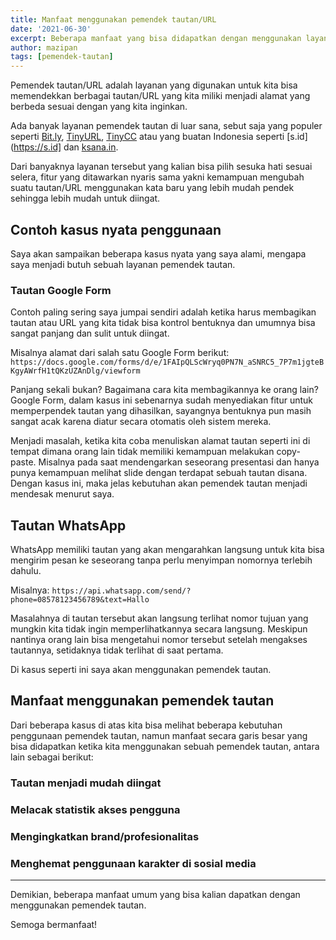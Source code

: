 ```yaml
---
title: Manfaat menggunakan pemendek tautan/URL
date: '2021-06-30'
excerpt: Beberapa manfaat yang bisa didapatkan dengan menggunakan layanan pemendek tautan
author: mazipan
tags: [pemendek-tautan]
---
```


Pemendek tautan/URL adalah layanan yang digunakan untuk kita bisa memendekkan berbagai tautan/URL yang kita miliki menjadi alamat yang berbeda sesuai dengan yang kita inginkan.

Ada banyak layanan pemendek tautan di luar sana, sebut saja yang populer seperti [Bit.ly](https://bit.ly), [TinyURL](https://tinyurl.com/), [TinyCC](https://tiny.cc/) atau yang buatan Indonesia seperti [s.id](https://s.id] dan [ksana.in](https://ksana.in).

Dari banyaknya layanan tersebut yang kalian bisa pilih sesuka hati sesuai selera, fitur yang ditawarkan nyaris sama yakni kemampuan mengubah suatu tautan/URL menggunakan kata baru yang lebih mudah pendek sehingga lebih mudah untuk diingat.

## Contoh kasus nyata penggunaan

Saya akan sampaikan beberapa kasus nyata yang saya alami, mengapa saya menjadi butuh sebuah layanan pemendek tautan.

### Tautan Google Form

Contoh paling sering saya jumpai sendiri adalah ketika harus membagikan tautan atau URL yang kita tidak bisa kontrol bentuknya dan umumnya bisa sangat panjang dan sulit untuk diingat.

Misalnya alamat dari salah satu Google Form berikut: `https://docs.google.com/forms/d/e/1FAIpQLScWryq0PN7N_aSNRC5_7P7m1jgteBKgyAWrfH1tQKzUZAnDlg/viewform`

Panjang sekali bukan? Bagaimana cara kita membagikannya ke orang lain? Google Form, dalam kasus ini sebenarnya sudah menyediakan fitur untuk memperpendek tautan yang dihasilkan, sayangnya bentuknya pun masih sangat acak karena diatur secara otomatis oleh sistem mereka.

Menjadi masalah, ketika kita coba menuliskan alamat tautan seperti ini di tempat dimana orang lain tidak memiliki kemampuan melakukan copy-paste. 
Misalnya pada saat mendengarkan seseorang presentasi dan hanya punya kemampuan melihat slide dengan terdapat sebuah tautan disana.
Dengan kasus ini, maka jelas kebutuhan akan pemendek tautan menjadi mendesak menurut saya.

## Tautan WhatsApp

WhatsApp memiliki tautan yang akan mengarahkan langsung untuk kita bisa mengirim pesan ke seseorang tanpa perlu menyimpan nomornya terlebih dahulu.

Misalnya: `https://api.whatsapp.com/send/?phone=08578123456789&text=Hallo`

Masalahnya di tautan tersebut akan langsung terlihat nomor tujuan yang mungkin kita tidak ingin memperlihatkannya secara langsung. Meskipun nantinya orang lain bisa mengetahui nomor tersebut setelah mengakses tautannya, setidaknya tidak terlihat di saat pertama.

Di kasus seperti ini saya akan menggunakan pemendek tautan.

## Manfaat menggunakan pemendek tautan

Dari beberapa kasus di atas kita bisa melihat beberapa kebutuhan penggunaan pemendek tautan, namun manfaat secara garis besar yang bisa didapatkan ketika kita menggunakan sebuah pemendek tautan, antara lain sebagai berikut:

### Tautan menjadi mudah diingat

### Melacak statistik akses pengguna

### Mengingkatkan brand/profesionalitas

### Menghemat penggunaan karakter di sosial media

----

Demikian, beberapa manfaat umum yang bisa kalian dapatkan dengan menggunakan pemendek tautan.

Semoga bermanfaat!

